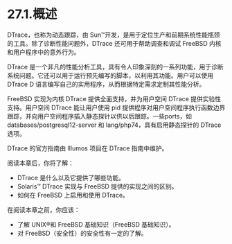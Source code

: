 # 27.1.概述

DTrace，也称为动态跟踪，由 Sun™开发，是用于定位生产和前期系统性能瓶颈的工具。除了诊断性能问题外，DTrace 还可用于帮助调查和调试 FreeBSD 内核和用户程序中的意外行为。

DTrace 是一个非凡的性能分析工具，具有令人印象深刻的一系列功能，用于诊断系统问题。它还可以用于运行预先编写的脚本，以利用其功能。用户可以使用 DTrace D 语言编写自己的实用程序，从而根据特定需求定制其性能分析。

FreeBSD 实现为内核 DTrace 提供全面支持，并为用户空间 DTrace 提供实验性支持。用户空间 DTrace 能让用户使用 pid 提供程序对用户空间程序执行函数边界跟踪，并向用户空间程序插入静态探针以供以后跟踪。一些ports，如 databases/postgresql12-server 和 lang/php74，具有启用静态探针的 DTrace 选项。

DTrace 的官方指南由 Illumos 项目在 DTrace 指南中维护。

阅读本章后，你将了解：

* DTrace 是什么以及它提供了哪些功能。
* Solaris™ DTrace 实现与 FreeBSD 提供的实现之间的区别。
* 如何在 FreeBSD 上启用和使用 DTrace。

在阅读本章之前，你应该：

* 了解 UNIX®和 FreeBSD 基础知识（FreeBSD 基础知识）。
* 对 FreeBSD（安全性）的安全性有一定的了解。
